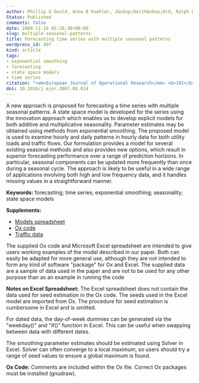 ```yaml
---
author: Phillip G Gould, Anne B Koehler, J&nbsp;Keith&nbsp;Ord, Ralph D Snyder, Rob&nbsp;J&nbsp;Hyndman, Farshid Vahid-Araghi
Status: Published
comments: false
date: 2008-11-16 05:26:38+00:00
slug: multiple-seasonal-patterns
title: Forecasting time series with multiple seasonal patterns
wordpress_id: 497
kind: article
tags:
- exponential smoothing
- forecasting
- state space models
- time series
citation: "<em>European Journal of Operational Research</em> <b>191</b>(1), 207–220"
doi: 10.1016/j.ejor.2007.08.024
---
```


A new approach is proposed for forecasting a time series with multiple seasonal patterns. A state space model is developed for the series using the innovation approach which enables us to develop explicit models for both additive and multiplicative seasonality. Parameter estimates may be obtained using methods from exponential smoothing. The proposed model is used to examine hourly and daily patterns in hourly data for both utility loads and traffic flows. Our formulation provides a model for several existing seasonal methods and also provides new options, which result in superior forecasting performance over a range of prediction horizons. In particular, seasonal components can be updated more frequently than once during a seasonal cycle. The approach is likely to be useful in a wide range of applications involving both high and low frequency data, and it handles missing values in a straightforward manner.

**Keywords:** forecasting; time series; exponential smoothing; seasonality; state space models

**Supplements:**

  * [Models spreadsheet](/files/multiseasonal/model.xls)
  * [Ox code](/files/multiseasonal/mseas.ox)
  * [Traffic data](/files/multiseasonal/traffic.xls)

The supplied Ox code and Microsoft Excel spreadsheet are intended to give users working examples of the model described in our paper. Both can easily be adapted for more general use, although they are not intended to form any kind of software "package" for Ox and Excel. The supplied data are a sample of data used in the paper and are not to be used for any other purpose than as an example in running the code

**Notes on Excel Spreadsheet:** The Excel spreadsheet does not contain the data used for seed estimation in the Ox code. The seeds used in the Excel model are imported from Ox. The procedure for seed estimation is cumbersome in Excel and is omitted.

For dated data, the day-of-week dummies can be generated via the "weekday()" and "if()" function in Excel. This can be useful when swapping between data with different dates.

The smoothing parameter estimates should be estimated using Solver in Excel. Solver can often converge to a local maximum, so users should try a range of seed values to ensure a global maximum is found.

**Ox Code:** Comments are included within the Ox file. Correct Ox packages must be installed (gnudraw).

